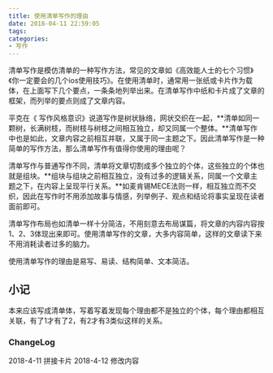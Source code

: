 ```yaml
---
title: 使用清单写作的理由
date: 2018-04-11 22:59:05
tags:
categories:
- 写作
---
```


清单写作是模仿清单的一种写作方法，常见的文章如《高效能人士的七个习惯》《你一定要会的几个ios使用技巧》。在使用清单时，通常用一张纸或卡片作为载体，在上面写下几个要点，一条条地列举出来。在清单写作中纸和卡片成了文章的框架，而列举的要点则成了文章内容。
<!--more-->
平克在《 写作风格意识》说道写作是树状脉络，网状交织在一起，**清单如同一颗树，长满树枝，而树枝与树枝之间相互独立，却又同属一个整体。**清单写作中也是如此，文章内容之前相互并联，又属于同一主题之下。因此清单写作是一种简单的写作方法，那么清单写作有值得你使用的理由呢？

清单写作与普通写作不同，清单将文章切割成多个独立的个体，这些独立的个体也就是组块。**组块与组块之前相互独立，没有过多的逻辑关系，同属一个文章主题之下，在内容上呈现平行关系。**如麦肯锡MECE法则一样，相互独立而不交织，因此在写作时不用添加故事与情感，列举例子、观点和结论将事实呈现在读者面前即可。

清单写作布局也如清单一样十分简洁，不用刻意去布局谋篇，将文章的内容内容按1、2、3体现出来即可。使用清单写作的文章，大多内容简单，这样的文章读下来不用消耗读者过多的脑力。

使用清单写作的理由是易写、易读、结构简单、文本简洁。

## 小记
本来应该写成清单体，写着写着发现每个理由都不是独立的个体，每个理由都相互关联，有了1才有了2，有2才有3类似这样的关系。

### ChangeLog
2018-4-11 拼接卡片
2018-4-12 修改内容
